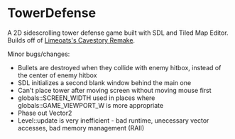 # TowerDefense

A 2D sidescrolling tower defense game built with SDL and Tiled Map Editor. Builds off of [Limeoats's Cavestory Remake](https://github.com/Limeoats/cavestory-development).

Minor bugs/changes:  
- Bullets are destroyed when they collide with enemy hitbox, instead of the center of enemy hitbox  
- SDL initializes a second blank window behind the main one  
- Can't place tower after moving screen without moving mouse first
- globals::SCREEN_WIDTH used in places where globals::GAME_VIEWPORT_W is more appropriate  
- Phase out Vector2  
- Level::update is very inefficient - bad runtime, unecessary vector accesses, bad memory management (RAII)
